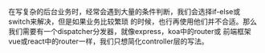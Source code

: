 在写复杂的后台业务时，经常会遇到大量的条件判断，我们会选择if-else或switch来解决，但是如果业务比较繁琐
的时候，也行再使用他们并不合适。那么我们需要有一个dispatcher分发器，就像express，koa中的router或
前端框架vue或react中的router一样，我们只想简化controller层的写法。